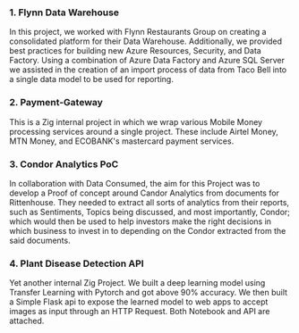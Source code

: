 ### 1. Flynn Data Warehouse
In this project, we worked with Flynn Restaurants Group on creating a consolidated platform for their Data Warehouse. Additionally, we provided
best practices for building new Azure Resources, Security, and Data Factory. Using a combination of Azure Data Factory and Azure SQL Server we assisted in the creation of an import process of data from Taco Bell into a single data model to be used for reporting.
### 2. Payment-Gateway
This is a Zig internal project in which we wrap various Mobile Money processing services around a single project. These include Airtel Money, MTN Money, and ECOBANK's mastercard 
payment services.
### 3. Condor Analytics PoC
In collaboration with Data Consumed, the aim for this Project was to develop a Proof of concept around Candor Analytics from documents for Rittenhouse. They needed to extract all
sorts of analytics from their reports, such as Sentiments, Topics being discussed, and most importantly, Condor; which would then be used to help investors make the right decisions
in which business to invest in to depending on the Condor extracted from the said documents.

### 4. Plant Disease Detection API
Yet another internal Zig Project. We built a deep learning model using Transfer Learning with Pytorch and got above 90% accuracy. We then built a Simple Flask api to expose the learned model to web apps to accept images as input through an HTTP Request. Both Notebook and API are attached.